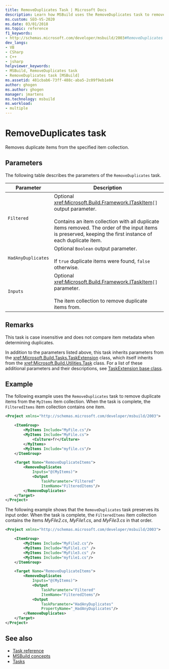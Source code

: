 ```yaml
---
title: RemoveDuplicates Task | Microsoft Docs
description: Learn how MSBuild uses the RemoveDuplicates task to remove duplicate items from the specified item collection.
ms.custom: SEO-VS-2020
ms.date: 03/01/2018
ms.topic: reference
f1_keywords:
- http://schemas.microsoft.com/developer/msbuild/2003#RemoveDuplicates
dev_langs:
- VB
- CSharp
- C++
- jsharp
helpviewer_keywords:
- MSBuild, RemoveDuplicates task
- RemoveDuplicates task [MSBuild]
ms.assetid: 481cbab6-73ff-488c-aba5-2c09f9eb1e04
author: ghogen
ms.author: ghogen
manager: jmartens
ms.technology: msbuild
ms.workload:
- multiple
---
```

# RemoveDuplicates task

Removes duplicate items from the specified item collection.

## Parameters

 The following table describes the parameters of the `RemoveDuplicates` task.

|Parameter|Description|
|---------------|-----------------|
|`Filtered`|Optional <xref:Microsoft.Build.Framework.ITaskItem>`[]` output parameter.<br /><br /> Contains an item collection with all duplicate items removed. The order of the input items is preserved, keeping the first instance of each duplicate item.|
|`HadAnyDuplicates`|Optional `Boolean` output parameter.<br /><br /> If `true` duplicate items were found, `false` otherwise.|
|`Inputs`|Optional <xref:Microsoft.Build.Framework.ITaskItem>`[]` parameter.<br /><br /> The item collection to remove duplicate items from.|

## Remarks

 This task is case insensitive and does not compare item metadata when determining duplicates.

 In addition to the parameters listed above, this task inherits parameters from the <xref:Microsoft.Build.Tasks.TaskExtension> class, which itself inherits from the <xref:Microsoft.Build.Utilities.Task> class. For a list of these additional parameters and their descriptions, see [TaskExtension base class](../msbuild/taskextension-base-class.md).

## Example

 The following example uses the `RemoveDuplicates` task to remove duplicate items from the `MyItems` item collection. When the task is complete, the `FilteredItems` item collection contains one item.

```xml
<Project xmlns="http://schemas.microsoft.com/developer/msbuild/2003">

    <ItemGroup>
        <MyItems Include="MyFile.cs"/>
        <MyItems Include="MyFile.cs">
            <Culture>fr</Culture>
        </MyItems>
        <MyItems Include="myfile.cs"/>
    </ItemGroup>

    <Target Name="RemoveDuplicateItems">
        <RemoveDuplicates
            Inputs="@(MyItems)">
            <Output
                TaskParameter="Filtered"
                ItemName="FilteredItems"/>
        </RemoveDuplicates>
    </Target>
</Project>
```

 The following example shows that the `RemoveDuplicates` task preserves its input order. When the task is complete, the `FilteredItems` item collection contains the items *MyFile2.cs*, *MyFile1.cs*, and *MyFile3.cs* in that order.

```xml
<Project xmlns="http://schemas.microsoft.com/developer/msbuild/2003">

    <ItemGroup>
        <MyItems Include="MyFile2.cs"/>
        <MyItems Include="MyFile1.cs" />
        <MyItems Include="MyFile3.cs" />
        <MyItems Include="myfile1.cs"/>
    </ItemGroup>

    <Target Name="RemoveDuplicateItems">
        <RemoveDuplicates
            Inputs="@(MyItems)">
            <Output
                TaskParameter="Filtered"
                ItemName="FilteredItems"/>
            <Output
                TaskParameter="HadAnyDuplicates"
                PropertyName="_HadAnyDuplicates"/>
        </RemoveDuplicates>
    </Target>
</Project>
```

## See also

- [Task reference](../msbuild/msbuild-task-reference.md)
- [MSBuild concepts](../msbuild/msbuild-concepts.md)
- [Tasks](../msbuild/msbuild-tasks.md)
